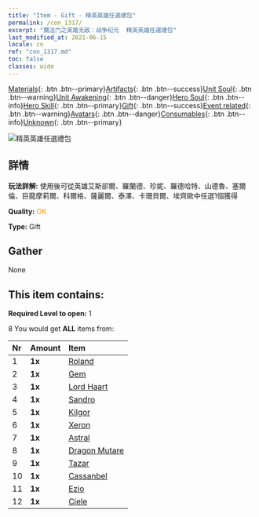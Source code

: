 ```yaml
---
title: "Item - Gift - 精英英雄任選禮包"
permalink: /con_1317/
excerpt: "魔法门之英雄无敌：战争纪元  精英英雄任選禮包"
last_modified_at: 2021-06-15
locale: cn
ref: "con_1317.md"
toc: false
classes: wide
---
```

 [Materials](/ItemsCN/){: .btn .btn--primary}[Artifacts](/ItemsCN/Artifacts/){: .btn .btn--success}[Unit Soul](/ItemsCN/UnitSoul/){: .btn .btn--warning}[Unit Awakening](/ItemsCN/UnitAwakening/){: .btn .btn--danger}[Hero Soul](/ItemsCN/HeroSoul/){: .btn .btn--info}[Hero Skill](/ItemsCN/HeroSkill/){: .btn .btn--primary}[Gift](/ItemsCN/Gift/){: .btn .btn--success}[Event related](/ItemsCN/Events/){: .btn .btn--warning}[Avatars](/ItemsCN/Avatars/){: .btn .btn--danger}[Consumables](/ItemsCN/Consumables/){: .btn .btn--info}[Unknown](/ItemsCN/Unknown/){: .btn .btn--primary}

 ![精英英雄任選禮包](/images/t/i_906030.png)

## 詳情
 **玩法詳解:** 使用後可從英雄艾斯卻爾、羅蘭德、珍妮、羅德哈特、山德魯、塞爾倫、巨龍摩莉爾、科爾格、薩麗爾、泰澤、卡珊貝爾、埃齊歐中任選1個獲得

 **Quality:** <span style="color: #FF8C00">OK</span>

 **Type:** Gift

## Gather

  None

## This item contains:

 **Required Level to open:** 1

 8 You would get **ALL** items  from:

  | Nr | Amount |     Item    |
  |:---|:-------|:------------|
  | 1 |  **1x** | [Roland](/heroes/羅蘭德/) |  | 
  | 2 |  **1x** | [Gem](/heroes/珍妮/) |  | 
  | 3 |  **1x** | [Lord Haart](/heroes/羅德．哈特/) |  | 
  | 4 |  **1x** | [Sandro](/heroes/山德魯/) |  | 
  | 5 |  **1x** | [Kilgor](/heroes/科爾格/) |  | 
  | 6 |  **1x** | [Xeron](/heroes/塞爾倫/) |  | 
  | 7 |  **1x** | [Astral](/heroes/艾斯卻爾/) |  | 
  | 8 |  **1x** | [Dragon Mutare](/heroes/巨龍摩莉爾/) |  | 
  | 9 |  **1x** | [Tazar](/heroes/泰澤/) |  | 
  | 10 |  **1x** | [Cassanbel](/heroes/卡珊貝爾/) |  | 
  | 11 |  **1x** | [Ezio](/heroes/埃齊歐/) |  | 
  | 12 |  **1x** | [Ciele](/heroes/薩麗爾/) |  | 
